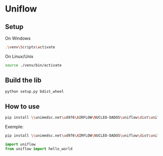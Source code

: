 # Uniflow

## Setup

On Windows
```bash
.\venv\Scripts\activate
```

On Linux/Unix
```bash
source ./venv/bin/activate
```

## Build the lib

```bash
python setup.py bdist_wheel
```

## How to use

```bash
pip install \\unimedsc.net\ud976\AIRFLOW\NUCLEO-DADOS\uniflow\dist\uniflow-<version>-py3-none-any.whl
```

Exemple:

```bash
pip install \\unimedsc.net\ud976\AIRFLOW\NUCLEO-DADOS\uniflow\dist\uniflow-0.0.1-py3-none-any.whl
```

```python
import uniflow
from uniflow import hello_world
```
